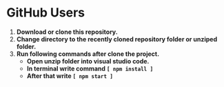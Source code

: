 # GitHub Users
1. **Download or clone this repository.**
2. **Change directory to the recently cloned repository folder or unziped folder.**
3. **Run following commands after clone the project.**
   - **Open unzip folder into visual studio code.**
   - **In terminal write command ```[ npm install ]```**
   - **After that write ```[ npm start ]```**
   
